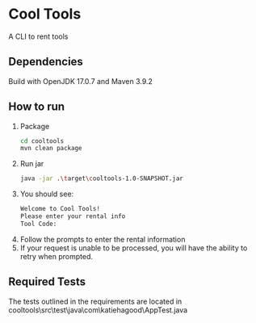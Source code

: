 # Cool Tools

A CLI to rent tools

## Dependencies
Build with OpenJDK 17.0.7 and Maven 3.9.2

## How to run

1. Package
    ```bash
    cd cooltools
    mvn clean package
    ```
1. Run jar
    ```bash
    java -jar .\target\cooltools-1.0-SNAPSHOT.jar
    ```
1. You should see:
    ```bash
    Welcome to Cool Tools!
    Please enter your rental info
    Tool Code:
    ```
1. Follow the prompts to enter the rental information
1. If your request is unable to be processed, you will have the ability to retry when prompted.

## Required Tests

The tests outlined in the requirements are located in cooltools\src\test\java\com\katiehagood\AppTest.java